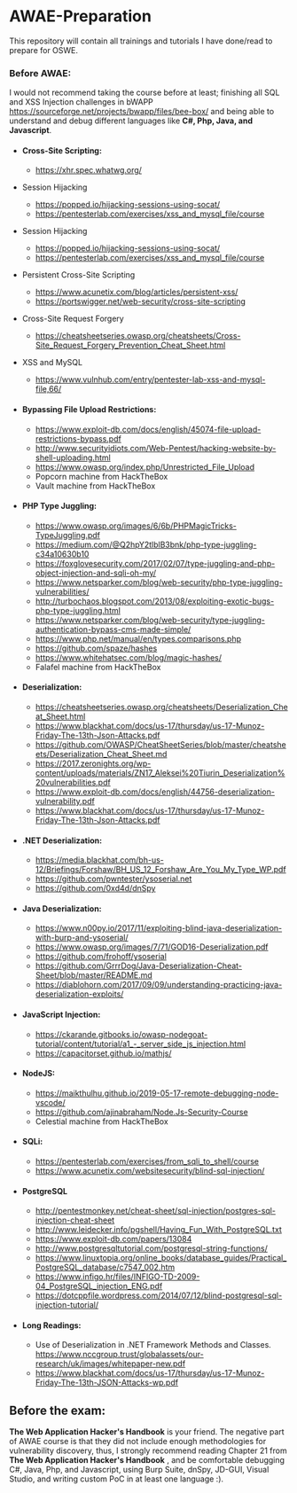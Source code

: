 # AWAE-Preparation
This repository will contain all trainings and tutorials I have done/read to prepare for OSWE.

### Before AWAE:
I would not recommend taking the course before at least; finishing all SQL and XSS Injection challenges in bWAPP
https://sourceforge.net/projects/bwapp/files/bee-box/ and being able to understand and debug different languages like **C#, Php, Java, and Javascript**.

* #### Cross-Site Scripting:
   * https://xhr.spec.whatwg.org/
* Session Hijacking 
   * https://popped.io/hijacking-sessions-using-socat/
   * https://pentesterlab.com/exercises/xss_and_mysql_file/course
* Session Hijacking 
   * https://popped.io/hijacking-sessions-using-socat/
   * https://pentesterlab.com/exercises/xss_and_mysql_file/course
* Persistent Cross-Site Scripting
   * https://www.acunetix.com/blog/articles/persistent-xss/
   * https://portswigger.net/web-security/cross-site-scripting
* Cross-Site Request Forgery
   * https://cheatsheetseries.owasp.org/cheatsheets/Cross-Site_Request_Forgery_Prevention_Cheat_Sheet.html 
* XSS and MySQL
   * https://www.vulnhub.com/entry/pentester-lab-xss-and-mysql-file,66/

* #### Bypassing File Upload Restrictions:
   * https://www.exploit-db.com/docs/english/45074-file-upload-restrictions-bypass.pdf
   * http://www.securityidiots.com/Web-Pentest/hacking-website-by-shell-uploading.html
   * https://www.owasp.org/index.php/Unrestricted_File_Upload
   * Popcorn machine from HackTheBox
   * Vault machine from HackTheBox

* #### PHP Type Juggling:
   * https://www.owasp.org/images/6/6b/PHPMagicTricks-TypeJuggling.pdf 
   * https://medium.com/@Q2hpY2tlblB3bnk/php-type-juggling-c34a10630b10 
   * https://foxglovesecurity.com/2017/02/07/type-juggling-and-php-object-injection-and-sqli-oh-my/
   * https://www.netsparker.com/blog/web-security/php-type-juggling-vulnerabilities/
   * http://turbochaos.blogspot.com/2013/08/exploiting-exotic-bugs-php-type-juggling.html
   * https://www.netsparker.com/blog/web-security/type-juggling-authentication-bypass-cms-made-simple/
   * https://www.php.net/manual/en/types.comparisons.php
   * https://github.com/spaze/hashes
   * https://www.whitehatsec.com/blog/magic-hashes/
   * Falafel machine from HackTheBox

* #### Deserialization:
   * https://cheatsheetseries.owasp.org/cheatsheets/Deserialization_Cheat_Sheet.html
   * https://www.blackhat.com/docs/us-17/thursday/us-17-Munoz-Friday-The-13th-Json-Attacks.pdf
   * https://github.com/OWASP/CheatSheetSeries/blob/master/cheatsheets/Deserialization_Cheat_Sheet.md
   * https://2017.zeronights.org/wp-content/uploads/materials/ZN17_Aleksei%20Tiurin_Deserialization%20vulnerabilities.pdf
   * https://www.exploit-db.com/docs/english/44756-deserialization-vulnerability.pdf
   * https://www.blackhat.com/docs/us-17/thursday/us-17-Munoz-Friday-The-13th-Json-Attacks.pdf

* #### .NET Deserialization:
   * https://media.blackhat.com/bh-us-12/Briefings/Forshaw/BH_US_12_Forshaw_Are_You_My_Type_WP.pdf
   * https://github.com/pwntester/ysoserial.net
   * https://github.com/0xd4d/dnSpy

* #### Java Deserialization:
   * https://www.n00py.io/2017/11/exploiting-blind-java-deserialization-with-burp-and-ysoserial/
   * https://www.owasp.org/images/7/71/GOD16-Deserialization.pdf
   * https://github.com/frohoff/ysoserial 
   * https://github.com/GrrrDog/Java-Deserialization-Cheat-Sheet/blob/master/README.md
   * https://diablohorn.com/2017/09/09/understanding-practicing-java-deserialization-exploits/

* #### JavaScript Injection:
   * https://ckarande.gitbooks.io/owasp-nodegoat-tutorial/content/tutorial/a1_-_server_side_js_injection.html
   * https://capacitorset.github.io/mathjs/

* #### NodeJS:
   * https://maikthulhu.github.io/2019-05-17-remote-debugging-node-vscode/
   * https://github.com/ajinabraham/Node.Js-Security-Course
   * Celestial machine from HackTheBox

* #### SQLi:
   * https://pentesterlab.com/exercises/from_sqli_to_shell/course
   * https://www.acunetix.com/websitesecurity/blind-sql-injection/
* #### PostgreSQL
   * http://pentestmonkey.net/cheat-sheet/sql-injection/postgres-sql-injection-cheat-sheet
   * http://www.leidecker.info/pgshell/Having_Fun_With_PostgreSQL.txt
   * https://www.exploit-db.com/papers/13084
   * http://www.postgresqltutorial.com/postgresql-string-functions/ 
   * https://www.linuxtopia.org/online_books/database_guides/Practical_PostgreSQL_database/c7547_002.htm
   * https://www.infigo.hr/files/INFIGO-TD-2009-04_PostgreSQL_injection_ENG.pdf
   * https://dotcppfile.wordpress.com/2014/07/12/blind-postgresql-sql-injection-tutorial/

* #### Long Readings:
    * Use of Deserialization in .NET Framework Methods and Classes.
https://www.nccgroup.trust/globalassets/our-research/uk/images/whitepaper-new.pdf
    * https://www.blackhat.com/docs/us-17/thursday/us-17-Munoz-Friday-The-13th-JSON-Attacks-wp.pdf

## Before the exam:
**The Web Application Hacker's Handbook** is your friend. The negative part of AWAE course is that they did not include enough methodologies for vulnerability discovery, thus, I strongly recommend reading Chapter 21 from **The Web Application Hacker's Handbook** , and be comfortable debugging C#, Java, Php, and Javascript, using Burp Suite, dnSpy, JD-GUI, Visual Studio, and writing custom PoC in at least one language :).
